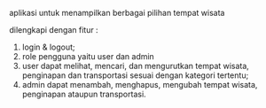 aplikasi untuk menampilkan berbagai pilihan tempat wisata

dilengkapi dengan fitur :
1. login & logout;
2. role pengguna yaitu user dan admin
3. user dapat melihat, mencari, dan mengurutkan tempat wisata, penginapan dan transportasi sesuai dengan kategori tertentu;
4. admin dapat menambah, menghapus, mengubah tempat wisata, penginapan ataupun transportasi.
